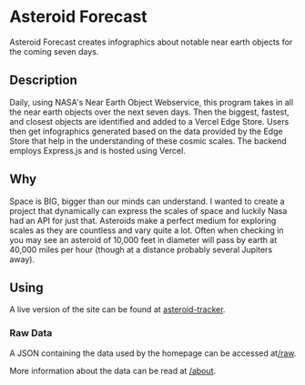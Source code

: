 <h1>Asteroid Forecast</h1>
<p>Asteroid Forecast creates infographics about notable near earth objects for the coming seven days.</p>
<h2>Description</h2>
<p>Daily, using NASA's Near Earth Object Webservice, this program takes in all the near earth objects over the next seven days. Then the biggest, fastest, and closest objects are identified and added to a Vercel Edge Store. Users then get infographics generated based on the data provided by the Edge Store that help in the understanding of these cosmic scales. The backend employs Express.js and is hosted using Vercel.</p>
<h2>Why</h2>
<p> Space is BIG, bigger than our minds can understand. I wanted to create a project that dynamically can express the scales of space and luckily Nasa had an API for just that. Asteroids make a perfect medium for exploring scales as they are countless and vary quite a lot. Often when checking in you may see an asteroid of 10,000 feet in diameter will pass by earth at 40,000 miles per hour (though at a distance probably several Jupiters away).</p>
<h2>Using</h2>
<p>A live version of the site can be found at <a href="https://asteroid-tracker.vercel.app/">asteroid-tracker</a>.</p>
<h3>Raw Data</h3>
<p>A JSON containing the data used by the homepage can be accessed at<a href="https://asteroid-tracker.vercel.app/raw">/raw</a>. </p>
<p>More information about the data can be read at <a href="https://asteroid-tracker.vercel.app/about">/about</a>.</p>
